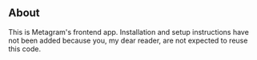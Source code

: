 ## About
This is Metagram's frontend app. Installation and setup instructions have not been added because you, my dear reader, are not expected to reuse this code.
